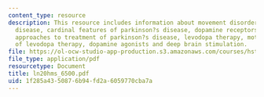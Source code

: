 ```yaml
---
content_type: resource
description: This resource includes information about movement disorders, parkinson?s
  disease, cardinal features of parkinson?s disease, dopamine receptors, pharmacological
  approaches to treatment of parkinson?s disease, levodopa therapy, motor complications
  of levodopa therapy, dopamine agonists and deep brain stimulation.
file: https://ol-ocw-studio-app-production.s3.amazonaws.com/courses/hst-151-principles-of-pharmacology-spring-2005/1f285a4350876b94fd2a6059770cba7a_ln20hms_6500.pdf
file_type: application/pdf
resourcetype: Document
title: ln20hms_6500.pdf
uid: 1f285a43-5087-6b94-fd2a-6059770cba7a
---
```

